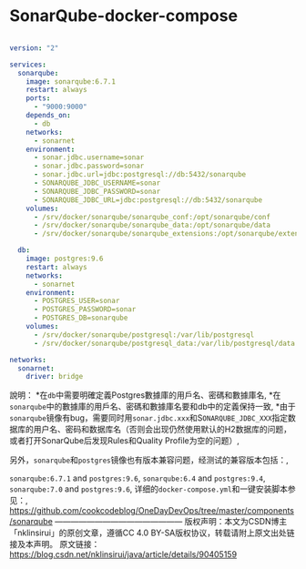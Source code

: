 # SonarQube-docker-compose
```yaml

version: "2"

services:
  sonarqube:
    image: sonarqube:6.7.1
    restart: always
    ports:
      - "9000:9000"
    depends_on:
      - db
    networks:
      - sonarnet
    environment:
      - sonar.jdbc.username=sonar
      - sonar.jdbc.password=sonar
      - sonar.jdbc.url=jdbc:postgresql://db:5432/sonarqube
      - SONARQUBE_JDBC_USERNAME=sonar
      - SONARQUBE_JDBC_PASSWORD=sonar
      - SONARQUBE_JDBC_URL=jdbc:postgresql://db:5432/sonarqube
    volumes:
      - /srv/docker/sonarqube/sonarqube_conf:/opt/sonarqube/conf
      - /srv/docker/sonarqube/sonarqube_data:/opt/sonarqube/data
      - /srv/docker/sonarqube/sonarqube_extensions:/opt/sonarqube/extensions

  db:
    image: postgres:9.6
    restart: always
    networks:
      - sonarnet
    environment:
      - POSTGRES_USER=sonar
      - POSTGRES_PASSWORD=sonar
      - POSTGRES_DB=sonarqube
    volumes:
      - /srv/docker/sonarqube/postgresql:/var/lib/postgresql
      - /srv/docker/sonarqube/postgresql_data:/var/lib/postgresql/data

networks:
  sonarnet:
    driver: bridge
```
說明：
*在`db`中需要明確定義Postgres數據庫的用戶名、密碼和數據庫名,
*在`sonarqube`中的數據庫的用戶名、密碼和數據庫名要和db中的定義保持一致,
*由于`sonarqube`镜像有bug，需要同时用`sonar.jdbc.xxx`和S`ONARQUBE_JDBC_XXX`指定数据库的用户名、密码和数据库名（否则会出现仍然使用默认的H2数据库的问题，或者打开SonarQube后发现Rules和Quality Profile为空的问题）,

另外，`sonarqube`和`postgres`镜像也有版本兼容问题，经测试的兼容版本包括：,

`sonarqube:6.7.1` and `postgres:9.6`,
`sonarqube:6.4` and `postgres:9.4`,
`sonarqube:7.0` and `postgres:9.6`,
详细的`docker-compose.yml`和一键安装脚本参见：,
https://github.com/cookcodeblog/OneDayDevOps/tree/master/components/sonarqube
————————————————
版权声明：本文为CSDN博主「nklinsirui」的原创文章，遵循CC 4.0 BY-SA版权协议，转载请附上原文出处链接及本声明。
原文链接：https://blog.csdn.net/nklinsirui/java/article/details/90405159
